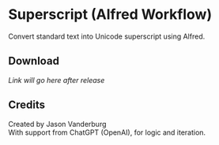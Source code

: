 # Superscript (Alfred Workflow)

Convert standard text into Unicode superscript using Alfred.

## Download
*Link will go here after release*

## Credits
Created by Jason Vanderburg  
With support from ChatGPT (OpenAI), for logic and iteration.